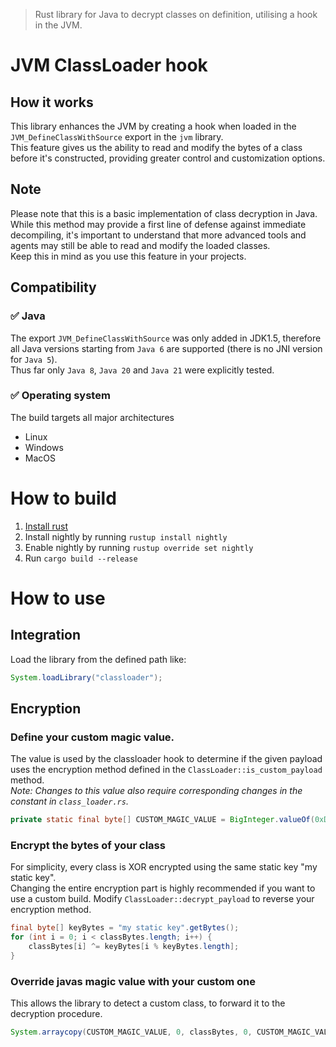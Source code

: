 > Rust library for Java to decrypt classes on definition, utilising a hook in the JVM.

# JVM ClassLoader hook

## How it works
This library enhances the JVM by creating a hook when loaded in the `JVM_DefineClassWithSource` export in the `jvm` library.<br>
This feature gives us the ability to read and modify the bytes of a class before it's constructed, providing greater control and customization options.

## Note
Please note that this is a basic implementation of class decryption in Java.<br>
While this method may provide a first line of defense against immediate decompiling, it's important to understand that more advanced tools and agents may still be able to read and modify the loaded classes.<br>
Keep this in mind as you use this feature in your projects.

## Compatibility
### ✅ Java
The export `JVM_DefineClassWithSource` was only added in JDK1.5, therefore all Java versions starting from `Java 6` are supported (there is no JNI version for `Java 5`).<br>
Thus far only `Java 8`, `Java 20` and `Java 21` were explicitly tested.

### ✅ Operating system
The build targets all major architectures
- Linux
- Windows
- MacOS

# How to build
1. [Install rust](https://www.rust-lang.org/tools/install)
2. Install nightly by running `rustup install nightly`
3. Enable nightly by running `rustup override set nightly`
4. Run `cargo build --release`

# How to use
## Integration
Load the library from the defined path like:
```java
System.loadLibrary("classloader");
```

## Encryption
### Define your custom magic value.
The value is used by the classloader hook to determine if the given payload uses the encryption method defined in the `ClassLoader::is_custom_payload` method.<br>
*Note: Changes to this value also require corresponding changes in the constant in `class_loader.rs`.*
```java
private static final byte[] CUSTOM_MAGIC_VALUE = BigInteger.valueOf(0xDEADC0DE).toByteArray();
```

### Encrypt the bytes of your class
For simplicity, every class is XOR encrypted using the same static key "my static key".<br>
Changing the entire encryption part is highly recommended if you want to use a custom build. Modify `ClassLoader::decrypt_payload` to reverse your encryption method.
```java
final byte[] keyBytes = "my static key".getBytes();
for (int i = 0; i < classBytes.length; i++) {
    classBytes[i] ^= keyBytes[i % keyBytes.length];
}
```

### Override javas magic value with your custom one
This allows the library to detect a custom class, to forward it to the decryption procedure.
```java
System.arraycopy(CUSTOM_MAGIC_VALUE, 0, classBytes, 0, CUSTOM_MAGIC_VALUE.length);
```